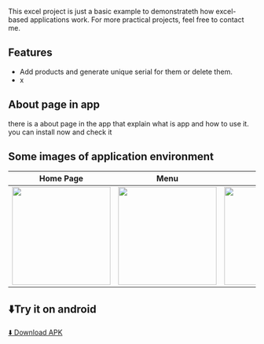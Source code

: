 This excel project is just a basic example to demonstrateth how excel-based applications work. For more practical projects, feel free to contact me.

## Features
- Add products and generate unique serial for them or delete them.
- x

## About page in app
there is a about page in the app that explain what is app and how to use it. you can install now and check it

## Some images of application environment
| Home Page | Menu | Notes | Programs Page | Filters |
|:---:|:---:|:---:|:---:|:---:|
| <img src="Doplan/wwwroot/images/1.jpg" width="200"/> | <img src="Doplan/wwwroot/images/1-2.jpg" width="200"/> | <img src="Doplan/wwwroot/images/2.jpg" width="200"/> | <img src="Doplan/wwwroot/images/6.jpg" width="200"/> | <img src="Doplan/wwwroot/images/7.jpg" width="200"/> |


## ⬇️Try it on android
[⬇️ Download APK](https://github.com/MPRogrammer1212/Doplan/releases/download/v1.0.1/Doplan.apk)

